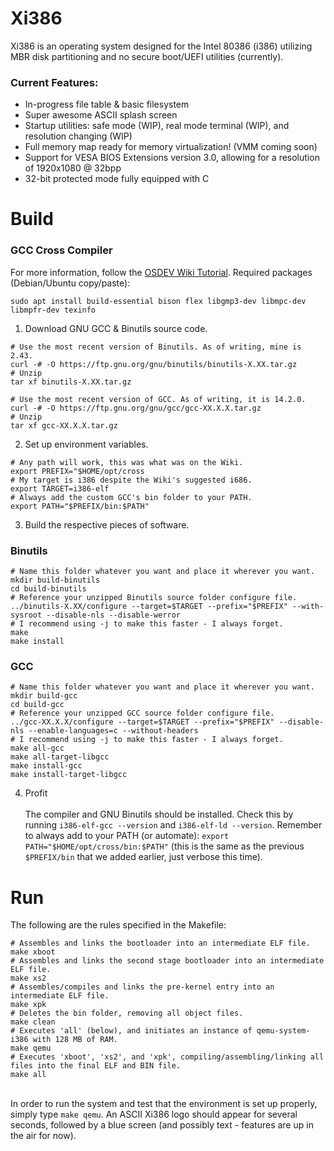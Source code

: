 # Xi386
Xi386 is an operating system designed for the Intel 80386 (i386) utilizing MBR disk partitioning and no secure boot/UEFI utilities (currently).
### Current Features:
* In-progress file table & basic filesystem
* Super awesome ASCII splash screen
* Startup utilities: safe mode (WIP), real mode terminal (WIP), and resolution changing (WIP)
* Full memory map ready for memory virtualization! (VMM coming soon)
* Support for VESA BIOS Extensions version 3.0, allowing for a resolution of 1920x1080 @ 32bpp
* 32-bit protected mode fully equipped with C

# Build
### GCC Cross Compiler
For more information, follow the [OSDEV Wiki Tutorial](wiki.osdev.org/GCC_Cross-Compiler).
Required packages (Debian/Ubuntu copy/paste):
```
sudo apt install build-essential bison flex libgmp3-dev libmpc-dev libmpfr-dev texinfo
```
1. Download GNU GCC & Binutils source code.
```
# Use the most recent version of Binutils. As of writing, mine is 2.43.
curl -# -O https://ftp.gnu.org/gnu/binutils/binutils-X.XX.tar.gz
# Unzip
tar xf binutils-X.XX.tar.gz

# Use the most recent version of GCC. As of writing, it is 14.2.0.
curl -# -O https://ftp.gnu.org/gnu/gcc/gcc-XX.X.X.tar.gz
# Unzip
tar xf gcc-XX.X.X.tar.gz
```
2. Set up environment variables.
```
# Any path will work, this was what was on the Wiki.
export PREFIX="$HOME/opt/cross
# My target is i386 despite the Wiki's suggested i686.
export TARGET=i386-elf
# Always add the custom GCC's bin folder to your PATH.
export PATH="$PREFIX/bin:$PATH"
```
3. Build the respective pieces of software.
### Binutils
```
# Name this folder whatever you want and place it wherever you want.
mkdir build-binutils
cd build-binutils
# Reference your unzipped Binutils source folder configure file.
../binutils-X.XX/configure --target=$TARGET --prefix="$PREFIX" --with-sysroot --disable-nls --disable-werror
# I recommend using -j to make this faster - I always forget.
make
make install
```
### GCC
```
# Name this folder whatever you want and place it wherever you want.
mkdir build-gcc
cd build-gcc
# Reference your unzipped GCC source folder configure file.
../gcc-XX.X.X/configure --target=$TARGET --prefix="$PREFIX" --disable-nls --enable-languages=c --without-headers
# I recommend using -j to make this faster - I always forget.
make all-gcc
make all-target-libgcc
make install-gcc
make install-target-libgcc
```
4. Profit\
\
The compiler and GNU Binutils should be installed. Check this by running `i386-elf-gcc --version` and `i386-elf-ld --version`. Remember to always add to your PATH (or automate): `export PATH="$HOME/opt/cross/bin:$PATH"` (this is the same as the previous `$PREFIX/bin` that we added earlier, just verbose this time).

# Run
The following are the rules specified in the Makefile:
```
# Assembles and links the bootloader into an intermediate ELF file.
make xboot
# Assembles and links the second stage bootloader into an intermediate ELF file.
make xs2
# Assembles/compiles and links the pre-kernel entry into an intermediate ELF file.
make xpk
# Deletes the bin folder, removing all object files.
make clean
# Executes 'all' (below), and initiates an instance of qemu-system-i386 with 128 MB of RAM.
make qemu
# Executes 'xboot', 'xs2', and 'xpk', compiling/assembling/linking all files into the final ELF and BIN file.
make all
```
\
In order to run the system and test that the environment is set up properly, simply type `make qemu`. An ASCII Xi386 logo should appear for several seconds, followed by a blue screen (and possibly text - features are up in the air for now).
